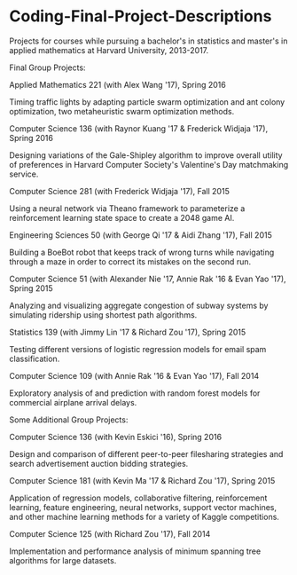 # Coding-Final-Project-Descriptions
Projects for courses while pursuing a bachelor's in statistics and master's in applied mathematics at Harvard University, 2013-2017.

Final Group Projects:

Applied Mathematics 221 (with Alex Wang '17), Spring 2016

Timing traffic lights by adapting particle swarm optimization and ant colony optimization, two metaheuristic swarm optimization methods.

Computer Science 136 (with Raynor Kuang '17 & Frederick Widjaja '17), Spring 2016

Designing variations of the Gale-Shipley algorithm to improve overall utility of preferences in Harvard Computer Society's Valentine's Day matchmaking service.

Computer Science 281 (with Frederick Widjaja '17), Fall 2015

Using a neural network via Theano framework to parameterize a reinforcement learning state space to create a 2048 game AI.

Engineering Sciences 50 (with George Qi '17 & Aidi Zhang '17), Fall 2015

Building a BoeBot robot that keeps track of wrong turns while navigating through a maze in order to correct its mistakes on the second run.

Computer Science 51 (with Alexander Nie '17, Annie Rak '16 & Evan Yao '17), Spring 2015

Analyzing and visualizing aggregate congestion of subway systems by simulating ridership using shortest path algorithms.

Statistics 139 (with Jimmy Lin '17 & Richard Zou '17), Spring 2015

Testing different versions of logistic regression models for email spam classification.

Computer Science 109 (with Annie Rak '16 & Evan Yao '17), Fall 2014

Exploratory analysis of and prediction with random forest models for commercial airplane arrival delays.

Some Additional Group Projects:

Computer Science 136 (with Kevin Eskici '16), Spring 2016

Design and comparison of different peer-to-peer filesharing strategies and search advertisement auction bidding strategies.

Computer Science 181 (with Kevin Ma '17 & Richard Zou '17), Spring 2015

Application of regression models, collaborative filtering, reinforcement learning, feature engineering, neural networks, support vector machines, and other machine learning methods for a variety of Kaggle competitions.

Computer Science 125 (with Richard Zou '17), Fall 2014

Implementation and performance analysis of minimum spanning tree algorithms for large datasets.
